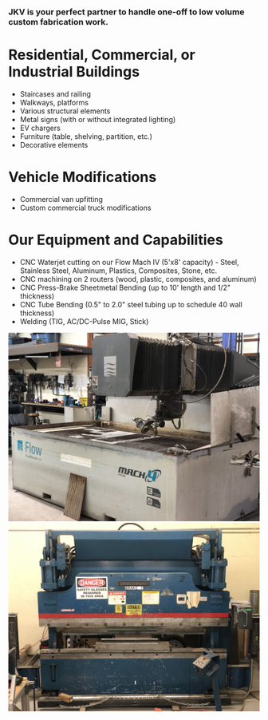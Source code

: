 ---
---

### JKV is your perfect partner to handle one-off to low volume custom fabrication work. 

# Residential, Commercial, or Industrial Buildings

* Staircases and railing
* Walkways, platforms
* Various structural elements
* Metal signs (with or without integrated lighting)
* EV chargers
* Furniture (table, shelving, partition, etc.)
* Decorative elements

# Vehicle Modifications

* Commercial van upfitting
* Custom commercial truck modifications

<h1 id="equipment">Our Equipment and Capabilities</h1>

- CNC Waterjet cutting on our Flow Mach IV (5'x8' capacity) - Steel, Stainless Steel, Aluminum, Plastics, Composites, Stone, etc.
- CNC machining on 2 routers (wood, plastic, composites, and aluminum)
- CNC Press-Brake Sheetmetal Bending (up to 10' length and 1/2" thickness)
- CNC Tube Bending (0.5" to 2.0" steel tubing up to schedule 40 wall thickness)
- Welding (TIG, AC/DC-Pulse MIG, Stick)

![Waterjet](../../images/fabrication/equipment/waterjet_1.jpg)
![Press Brake](../../images/fabrication/equipment/pressbrake_1.jpg)
